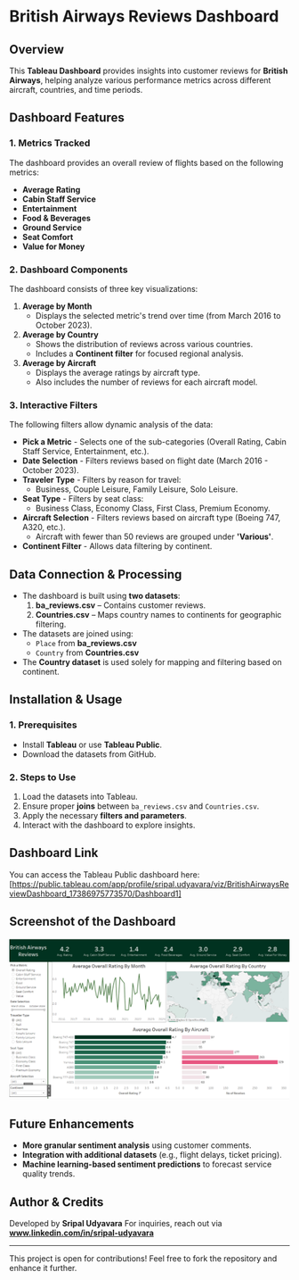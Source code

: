 # British Airways Reviews Dashboard

## Overview
This **Tableau Dashboard** provides insights into customer reviews for **British Airways**, helping analyze various performance metrics across different aircraft, countries, and time periods.

## **Dashboard Features**
### **1. Metrics Tracked**
The dashboard provides an overall review of flights based on the following metrics:
- **Average Rating**
- **Cabin Staff Service**
- **Entertainment**
- **Food & Beverages**
- **Ground Service**
- **Seat Comfort**
- **Value for Money**

### **2. Dashboard Components**
The dashboard consists of three key visualizations:
1. **Average <Parameter> by Month**
   - Displays the selected metric's trend over time (from March 2016 to October 2023).
2. **Average <Parameter> by Country**
   - Shows the distribution of reviews across various countries.
   - Includes a **Continent filter** for focused regional analysis.
3. **Average <Parameter> by Aircraft**
   - Displays the average ratings by aircraft type.
   - Also includes the number of reviews for each aircraft model.

### **3. Interactive Filters**
The following filters allow dynamic analysis of the data:
- **Pick a Metric** - Selects one of the sub-categories (Overall Rating, Cabin Staff Service, Entertainment, etc.).
- **Date Selection** - Filters reviews based on flight date (March 2016 - October 2023).
- **Traveler Type** - Filters by reason for travel:
  - Business, Couple Leisure, Family Leisure, Solo Leisure.
- **Seat Type** - Filters by seat class:
  - Business Class, Economy Class, First Class, Premium Economy.
- **Aircraft Selection** - Filters reviews based on aircraft type (Boeing 747, A320, etc.).
  - Aircraft with fewer than 50 reviews are grouped under **'Various'**.
- **Continent Filter** - Allows data filtering by continent.

## **Data Connection & Processing**
- The dashboard is built using **two datasets**:
  1. **ba_reviews.csv** – Contains customer reviews.
  2. **Countries.csv** – Maps country names to continents for geographic filtering.
- The datasets are joined using:
  - `Place` from **ba_reviews.csv**
  - `Country` from **Countries.csv**
- The **Country dataset** is used solely for mapping and filtering based on continent.

## **Installation & Usage**
### **1. Prerequisites**
- Install **Tableau** or use **Tableau Public**.
- Download the datasets from GitHub.

### **2. Steps to Use**
1. Load the datasets into Tableau.
2. Ensure proper **joins** between `ba_reviews.csv` and `Countries.csv`.
3. Apply the necessary **filters and parameters**.
4. Interact with the dashboard to explore insights.

## **Dashboard Link**
You can access the Tableau Public dashboard here: [https://public.tableau.com/app/profile/sripal.udyavara/viz/BritishAirwaysReviewDashboard_17386975773570/Dashboard1]

## **Screenshot of the Dashboard**
![Dashboard View](Dashboard_View.png)

## **Future Enhancements**
- **More granular sentiment analysis** using customer comments.
- **Integration with additional datasets** (e.g., flight delays, ticket pricing).
- **Machine learning-based sentiment predictions** to forecast service quality trends.

## **Author & Credits**
Developed by **Sripal Udyavara**
For inquiries, reach out via **www.linkedin.com/in/sripal-udyavara**

---
This project is open for contributions! Feel free to fork the repository and enhance it further.

